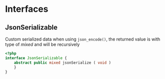 # Interfaces

## JsonSerializable 

Custom serialized data when using `json_encode()`,
the returned value is with type of *mixed* and will be recursively 

```php
<?php
interface JsonSerializable {
    abstract public mixed jsonSerialize ( void )
    }
}
```
